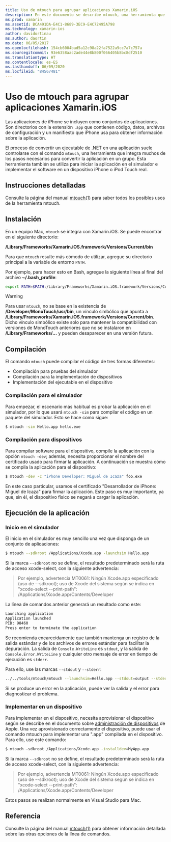 ```yaml
---
title: Uso de mtouch para agrupar aplicaciones Xamarin.iOS
description: En este documento se describe mtouch, una herramienta que controla muchos de los pasos necesarios para convertir una aplicación Xamarin.iOS en una agrupación, iniciarla en el simulador e implementarla en un dispositivo físico.
ms.prod: xamarin
ms.assetid: BCA491DA-E4C1-8689-3EC9-E4C72495A798
ms.technology: xamarin-ios
author: davidortinau
ms.author: daortin
ms.date: 06/05/2017
ms.openlocfilehash: 154cb6004bad5a12c98a22fa7522a9cc7a7c757a
ms.sourcegitcommit: 93e6358aac2ade44e8b800f066405b8bc8df2510
ms.translationtype: HT
ms.contentlocale: es-ES
ms.lasthandoff: 06/09/2020
ms.locfileid: "84567481"
---
```

# <a name="using-mtouch-to-bundle-xamarinios-apps"></a>Uso de mtouch para agrupar aplicaciones Xamarin.iOS

Las aplicaciones de iPhone se incluyen como conjuntos de aplicaciones. Son directorios con la extensión `.app` que contienen código, datos, archivos de configuración y un manifiesto que iPhone usa para obtener información sobre la aplicación.

El proceso de convertir un ejecutable de .NET en una aplicación suele controlarse con el comando `mtouch`, una herramienta que integra muchos de los pasos necesarios para convertir la aplicación en un grupo. Esta herramienta también se utiliza para iniciar la aplicación en el simulador e implementar el software en un dispositivo iPhone o iPod Touch real.

## <a name="detailed-instructions"></a>Instrucciones detalladas

Consulte la página del manual [mtouch(1)](http://docs.go-mono.com/?link=man%3amtouch(1)) para saber todos los posibles usos de la herramienta mtouch.

## <a name="installation"></a>Instalación

En un equipo Mac, `mtouch` se integra con Xamarin.iOS. Se puede encontrar en el siguiente directorio:

**/Library/Frameworks/Xamarin.iOS.framework/Versions/Current/bin**

Para que `mtouch` resulte más cómodo de utilizar, agregue su directorio principal a la variable de entorno `PATH`.  

Por ejemplo, para hacer esto en Bash, agregue la siguiente línea al final del archivo **~/.bash_profile**:

```bash
export PATH=$PATH:/Library/Frameworks/Xamarin.iOS.framework/Versions/Current/bin
```

> [!WARNING]
> Para usar `mtouch`, no se base en la existencia de **/Developer/MonoTouch/usr/bin**, un vínculo simbólico que apunta a **/Library/Frameworks/Xamarin.iOS.framework/Versions/Current/bin**. Dicho vínculo simbólico existe solo para mantener la compatibilidad con versiones de MonoTouch anteriores que no se instalaron en **/Library/Frameworks/...** y pueden desaparecer en una versión futura.

## <a name="building"></a>Compilación

El comando `mtouch` puede compilar el código de tres formas diferentes:

- Compilación para pruebas del simulador
- Compilación para la implementación de dispositivos
- Implementación del ejecutable en el dispositivo

### <a name="building-for-the-simulator"></a>Compilación para el simulador

Para empezar, el escenario más habitual es probar la aplicación en el simulador, por lo que usará `mtouch -sim` para compilar el código en un paquete del simulador. Esto se hace como sigue:

```bash
$ mtouch -sim Hello.app hello.exe
```

### <a name="building-for-the-device"></a>Compilación para dispositivos

Para compilar software para el dispositivo, compile la aplicación con la opción `mtouch -dev`; además, necesita proporcionar el nombre del certificado usado para firmar la aplicación. A continuación se muestra cómo se compila la aplicación para el dispositivo:

```bash
$ mtouch -dev -c "iPhone Developer: Miguel de Icaza" foo.exe
```

En este caso particular, usamos el certificado "Desarrollador de iPhone: Miguel de Icaza" para firmar la aplicación. Este paso es muy importante, ya que, sin él, el dispositivo físico se negará a cargar la aplicación.

 <a name="Running_your_Application"></a>

## <a name="running-your-application"></a>Ejecución de la aplicación

### <a name="launching-on-the-simulator"></a>Inicio en el simulador

El inicio en el simulador es muy sencillo una vez que disponga de un conjunto de aplicaciones:

```bash
$ mtouch --sdkroot /Applications/Xcode.app -launchsim Hello.app 
```

Si la marca `--sdkroot` no se define, el resultado predeterminado será la ruta de acceso xcode-select, con la siguiente advertencia:

> Por ejemplo, advertencia MT0061: Ningún Xcode.app especificado (uso de --sdkroot); uso de Xcode del sistema según se indica en "xcode-select --print-path": /Applications/Xcode.app/Contents/Developer 

La línea de comandos anterior generará un resultado como este:

```bash
Launching application
Application launched
PID: 98460
Press enter to terminate the application
```

Se recomienda encarecidamente que también mantenga un registro de la salida estándar y de los archivos de errores estándar para facilitar la depuración. La salida de `Console.WriteLine` es `stdout`, y la salida de `Console.Error.WriteLine` y cualquier otro mensaje de error en tiempo de ejecución es `stderr`.

Para ello, use las marcas `--stdout` y `--stderr`:

```bash
../../tools/mtouch/mtouch --launchsim=Hello.app --stdout=output --stderr=error
```

Si se produce un error en la aplicación, puede ver la salida y el error para diagnosticar el problema.

### <a name="deploying-to-a-device"></a>Implementar en un dispositivo

Para implementar en el dispositivo, necesita aprovisionar el dispositivo según se describe en el documento sobre [administración de dispositivos](https://developer.apple.com/library/ios/#documentation/Xcode/Conceptual/ios_development_workflow/00-About_the_iOS_Application_Development_Workflow/introduction.html) de Apple. Una vez aprovisionado correctamente el dispositivo, puede usar el comando mtouch para implementar una ".app" compilada en el dispositivo. Para ello, use este comando:

```bash
$ mtouch —sdkroot /Applications/Xcode.app -installdev=MyApp.app
```

Si la marca `--sdkroot` no se define, el resultado predeterminado será la ruta de acceso xcode-select, con la siguiente advertencia:

> Por ejemplo, advertencia MT0061: Ningún Xcode.app especificado (uso de --sdkroot); uso de Xcode del sistema según se indica en "xcode-select --print-path": /Applications/Xcode.app/Contents/Developer 

Estos pasos se realizan normalmente en Visual Studio para Mac.

## <a name="reference"></a>Referencia

Consulte la página del manual [mtouch(1)](http://docs.go-mono.com/?link=man%3amtouch(1)) para obtener información detallada sobre las otras opciones de la línea de comandos.

